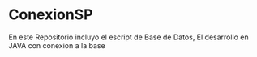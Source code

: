 # ConexionSP
En este Repositorio incluyo el escript de Base de Datos, El desarrollo en JAVA con conexion a la base
